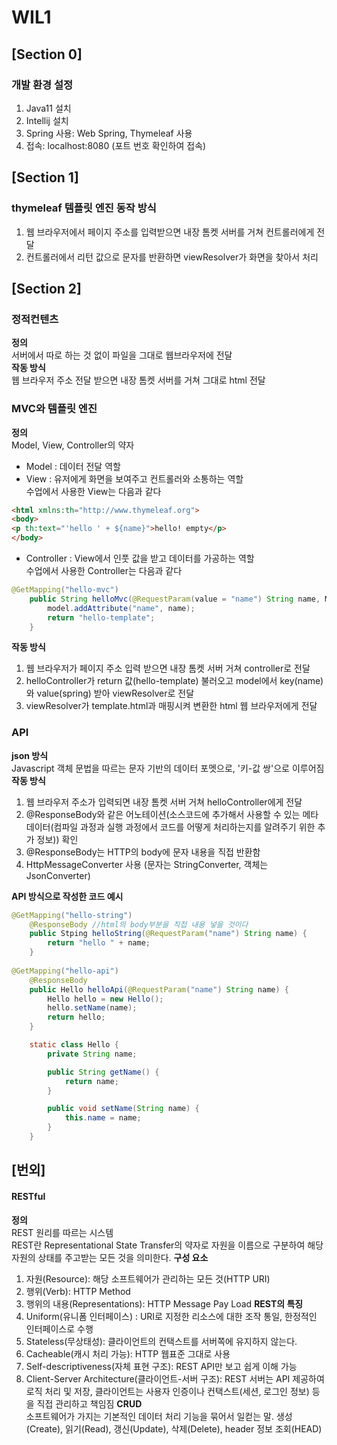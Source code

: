 WIL1
======


[Section 0]
-----------
### 개발 환경 설정
1. Java11 설치
2. Intellij 설치
3. Spring 사용: Web Spring, Thymeleaf 사용
4. 접속: localhost:8080 (포트 번호 확인하여 접속)

[Section 1]
-----------
### thymeleaf 템플릿 엔진 동작 방식
1. 웹 브라우저에서 페이지 주소를 입력받으면 내장 톰켓 서버를 거쳐 컨트롤러에게 전달
2. 컨트롤러에서 리턴 값으로 문자를 반환하면 viewResolver가 화면을 찾아서 처리

[Section 2]
-----------
### 정적컨텐츠
**정의**      
서버에서 따로 하는 것 없이 파일을 그대로 웹브라우저에 전달    
**작동 방식**    
웹 브라우저 주소 전달 받으면 내장 톰켓 서버를 거쳐 그대로 html 전달


### MVC와 템플릿 엔진
**정의**        
Model, View, Controller의 약자
* Model : 데이터 전달 역할
* View : 유저에게 화면을 보여주고 컨트롤러와 소통하는 역할    
수업에서 사용한 View는 다음과 같다
```html
<html xmlns:th="http://www.thymeleaf.org">
<body>
<p th:text="'hello ' + ${name}">hello! empty</p>
</body>
```
* Controller : View에서 인풋 값을 받고 데이터를 가공하는 역할     
수업에서 사용한 Controller는 다음과 같다
```java
@GetMapping("hello-mvc")
    public String helloMvc(@RequestParam(value = "name") String name, Model model) {
        model.addAttribute("name", name);
        return "hello-template";
    }
```       
          
**작동 방식**     
1. 웹 브라우저가 페이지 주소 입력 받으면 내장 톰켓 서버 거쳐 controller로 전달
2. helloController가 return 값(hello-template) 불러오고 model에서 key(name)와 value(spring) 받아 viewResolver로 전달
3. viewResolver가 template.html과 매핑시켜 변환한 html 웹 브라우저에게 전달   


### API
**json 방식**        
Javascript 객체 문법을 따르는 문자 기반의 데이터 포멧으로, '키-값 쌍'으로 이루어짐
**작동 방식**      
1. 웹 브라우저 주소가 입력되면 내장 톰켓 서버 거쳐 helloController에게 전달
2. @ResponseBody와 같은 어노테이션(소스코드에 추가해서 사용할 수 있는 메타 데이터(컴파일 과정과 실행 과정에서 코드를 어떻게 처리하는지를 알려주기 위한 추가 정보)) 확인
3. @ResponseBody는 HTTP의 body에 문자 내용을 직접 반환함
4. HttpMessageConverter 사용 (문자는 StringConverter, 객체는 JsonConverter)

**API 방식으로 작성한 코드 예시**
```java
@GetMapping("hello-string")
    @ResponseBody //html의 body부분을 직접 내용 넣을 것이다
    public Stping helloString(@RequestParam("name") String name) {
        return "hello " + name;
    }
    
@GetMapping("hello-api")
    @ResponseBody
    public Hello helloApi(@RequestParam("name") String name) {
        Hello hello = new Hello();
        hello.setName(name);
        return hello;
    }

    static class Hello {
        private String name;

        public String getName() {
            return name;
        }

        public void setName(String name) {
            this.name = name;
        }
    }
```    


[번외]
------
#### RESTful
**정의**     
REST 원리를 따르는 시스템      
REST란 Representational State Transfer의 약자로 자원을 이름으로 구분하여 해당 자원의 상태를 주고받는 모든 것을 의미한다.
**구성 요소**               
1. 자원(Resource): 해당 소프트웨어가 관리하는 모든 것(HTTP URI)
2. 행위(Verb): HTTP Method
3. 행위의 내용(Representations): HTTP Message Pay Load
**REST의 특징**                  
1. Uniform(유니폼 인터페이스) : URI로 지정한 리소스에 대한 조작 통일, 한정적인 인터페이스로 수행
2. Stateless(무상태성): 클라이언트의 컨택스트를 서버쪽에 유지하지 않는다.
3. Cacheable(캐시 처리 가능): HTTP 웹표준 그대로 사용
4. Self-descriptiveness(자체 표현 구조): REST API만 보고 쉽게 이해 가능
5. Client-Server Architecture(클라이언트-서버 구조): REST 서버는 API 제공하여 로직 처리 및 저장, 클라이언트는 사용자 인증이나 컨택스트(세션, 로그인 정보) 등을 직접 관리하고 책임짐
**CRUD**                         
소프트웨어가 가지는 기본적인 데이터 처리 기능을 묶어서 일컫는 말. 생성(Create), 읽기(Read), 갱신(Update), 삭제(Delete), header 정보 조회(HEAD)
